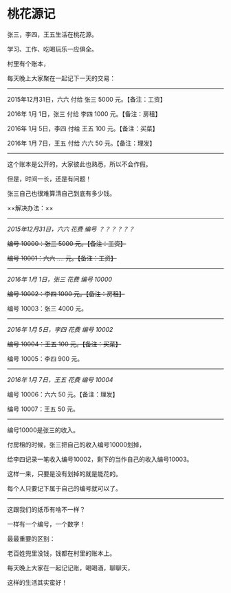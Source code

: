 # 桃花源记

张三，李四，王五生活在桃花源。

学习、工作、吃喝玩乐一应俱全。

村里有个账本，

每天晚上大家聚在一起记下一天的交易：

---

2015年12月31日，六六 付给 张三 5000 元。【备注：工资】

2016年 1月 1日，张三 付给 李四 1000 元。【备注：房租】

2016年 1月 5日，李四 付给 王五  100 元。【备注：买菜】

2016年 1月 7日，王五 付给 六六   50 元。【备注：理发】

---

这个账本是公开的，大家彼此也熟悉，所以不会作假。

但是，时间一长，还是有问题！

张三自己也很难算清自己到底有多少钱。

××解决办法：××

---
*2015年12月31日，六六 花费 编号 ？？？？？？*

~~编号 10000：张三 5000 元。【备注：工资】~~

~~编号 10001：六六 .... 元。【备注：工资】~~

---
*2016年 1月 1日，张三 花费 编号 10000*

~~编号 10002：李四 1000 元。【备注：房租】~~

编号 10003：张三 4000 元。

---
*2016年 1月 5日，李四 花费 编号 10002*

~~编号 10004：王五  100 元。【备注：买菜】~~

编号 10005：李四  900 元。

---
*2016年 1月 7日，王五 花费 编号 10004*

编号 10006：六六   50 元。【备注：理发】

编号 10007：王五   50 元。

---

编号10000是张三的收入。

付房租的时候，张三把自己的收入编号10000划掉，

给李四记录一笔收入编号10002，剩下的当作自己的收入编号10003。

这样一来，只要是没有划掉的就是能花的。

每个人只要记下属于自己的编号就可以了。

---

这跟我们的纸币有啥不一样？

一样有一个编号，一个数字！

最最重要的区别：

老百姓兜里没钱，钱都在村里的账本上。

每天晚上大家在一起记记账，喝喝酒，聊聊天，

这样的生活其实蛮好！
